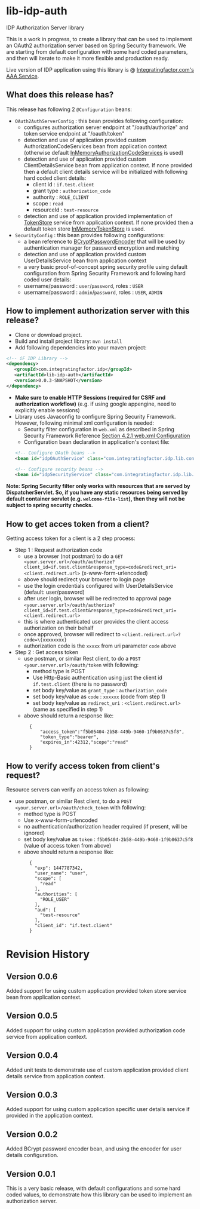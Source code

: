 # lib-idp-auth
IDP Authorization Server library  

This is a work in progress, to create a library that can be used to implement an OAuth2 authorization server based on Spring Security framework. We are starting from default configuration with some hard coded parameters, and then will iterate to make it more flexible and production ready.  

Live version of IDP application using this library is @ [Integratingfactor.com's AAA Service](https://if-idp.appspot.com).

## What does this release has?
This release has following 2 `@Configuration` beans:
* `OAuth2AuthServerConfig` : this bean provides following configuration:
  * configures authorization server endpoint at "/oauth/authorize" and token service endpoint at "/oauth/token"
  * detection and use of application provided custom AuthorizationCodeServices bean from application context (otherwise default [InMemoryAuthorizationCodeServices](http://docs.spring.io/spring-security/oauth/apidocs/org/springframework/security/oauth2/provider/code/InMemoryAuthorizationCodeServices.html) is used)
  * detection and use of application provided custom ClientDetailsService bean from application context. If none provided
  then a default client details service will be initialized with following hard coded client details:
    * client id : `if.test.client`  
    * grant type : `authorization_code`  
    * authority : `ROLE_CLIENT`  
    * scope : `read`  
    * resourceId : `test-resource`  
  * detection and use of application provided implementation of [TokenStore](http://docs.spring.io/spring-security/oauth/apidocs/org/springframework/security/oauth2/provider/token/TokenStore.html) service from application context. If none provided then a default token store [InMemoryTokenStore](http://docs.spring.io/spring-security/oauth/apidocs/org/springframework/security/oauth2/provider/token/store/InMemoryTokenStore.html) is used.  
* `SecurityConfig` : this bean provides following configurations:
  * a bean reference to [BCryptPasswordEncoder](http://docs.spring.io/spring-security/site/docs/3.2.9.RELEASE/apidocs/org/springframework/security/crypto/bcrypt/BCryptPasswordEncoder.html) that will be used by authentication manager for password encryption and matching
  * detection and use of application provided custom UserDetailsService bean from application context
  * a very basic proof-of-concept spring security profile using default configuration from Spring Security Framework and following hard coded user details:
  * username/password : `user`/`password`, roles : `USER`
  * username/password : `admin`/`password`, roles : `USER`, `ADMIN`

## How to implement authorization server with this release?
* Clone or download project.  
* Build and install project library: `mvn install`  
* Add following dependencies into your maven project:
```XML
<!-- iF IDP Library -->
<dependency>
   <groupId>com.integratingfactor.idp</groupId>
   <artifactId>lib-idp-auth</artifactId>
   <version>0.0.3-SNAPSHOT</version>
</dependency>
```
* **Make sure to enable HTTP Sessions (required for CSRF and authorization workflow)** (e.g. if using google appengine, need to explicitly enable sessions)
* Library uses Javaconfig to configure Spring Security Framework. However, following minimal xml configuration is needed:
  * Security filter configuration in `web.xml` as described in Spring Security Framework Reference [Section 4.2.1 web.xml Configuration](http://docs.spring.io/spring-security/site/docs/4.0.3.RELEASE/reference/htmlsingle/#ns-web-xml)
  * Configuration bean declaration in application's context file:  
  ```XML
  <!-- Configure OAuth beans -->  
  <bean id="idpOAuthService" class="com.integratingfactor.idp.lib.config.OAuth2AuthServerConfig"/>  

  <!-- Configure security beans -->  
  <bean id="idpSecurityService" class="com.integratingfactor.idp.lib.config.SecurityConfig"/>
  ```

**Note: Spring Security filter only works with resources that are served by DispatcherServlet. So, if you have any static resources being served by default container servlet (e.g. `welcome-file-list`), then they will not be subject to spring security checks.**

## How to get acces token from a client?
Getting access token for a client is a 2 step process:
* Step 1 : Request authorization code
  * use a browser (not postman) to do a `GET <your.server.url>/oauth/authorize?client_id=if.test.client&response_type=code&redirect_uri=<client.redirect.url>` (x-www-form-urlencoded)
  * above should redirect your browser to login page
  * use the login credentials configured with UserDetailsService (default: user/password)
  * after user login, browser will be redirected to approval page `<your.server.url>/oauth/authorize?client_id=if.test.client&response_type=code&redirect_uri=<client.redirect.url>`
  * this is where authenticated user provides the client access authorization on their behalf
  * once approved, browser will redirect to `<client.redirect.url>?code=\{xxxxxxxx}`
  * authorization code is the `xxxxx` from uri parameter `code` above
* Step 2 : Get access token
  * use postman, or similar Rest client, to do a `POST <your.server.url>/oauth/token` with following:
    * method type is POST
    * Use Http-Basic authentication using just the client id `if.test.client` (there is no password)
    * set body key/value as `grant_type` : `authorization_code`
    * set body key/value as `code` : `xxxxxx` (code from step 1)
    * set body key/value as `redirect_uri` : `<client.redirect.url>` (same as specified in step 1)
  * above should return a response like:  
    ```
      {  
          "access_token":"f5b05404-2b58-449b-9460-1f9b0637c5f8",  
          "token_type":"bearer",  
          "expires_in":42312,"scope":"read"  
      }
    ```

## How to verify access token from client's request?
Resource servers can verify an access token as following:
* use postman, or similar Rest client, to do a `POST <your.server.url>/oauth/check_token` with following:
    * method type is POST
    * Use x-www-form-urlencoded
    * no authentication/authorization header required (if present, will be ignored)
    * set body key/value as `token` : `f5b05404-2b58-449b-9460-1f9b0637c5f8` (value of access token from above)
  * above should return a response like:  
    ```
      {
        "exp": 1447787342,
        "user_name": "user",
        "scope": [
          "read"
        ],
        "authorities": [
          "ROLE_USER"
        ],
        "aud": [
          "test-resource"
        ],
        "client_id": "if.test.client"
      }
    ```

# Revision History
## Version 0.0.6
Added support for using custom application provided token store service bean from application context.

## Version 0.0.5
Added support for using custom application provided authorization code service from application context.

## Version 0.0.4
Added unit tests to demonstrate use of custom application provided client details service from application context.

## Version 0.0.3
Added support for using custom application specific user details service if provided in the application context.

## Version 0.0.2
Added BCrypt password encoder bean, and using the encoder for user details configuration.

## Version 0.0.1
This is a very basic release, with default configurations and some hard coded values, to demonstrate how this library can be used to implement an authorization server.

